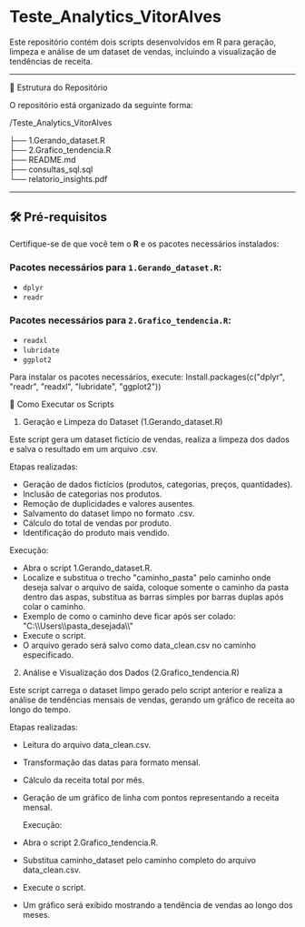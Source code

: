 # Teste_Analytics_VitorAlves

Este repositório contém dois scripts desenvolvidos em R para geração, limpeza e análise de um dataset de vendas, incluindo a visualização de tendências de receita.

---

📂 Estrutura do Repositório

O repositório está organizado da seguinte forma:

/Teste_Analytics_VitorAlves

├── 1.Gerando_dataset.R       
├── 2.Grafico_tendencia.R     
├── README.md                
├── consultas_sql.sql         
└── relatorio_insights.pdf 




---

## 🛠️ Pré-requisitos

Certifique-se de que você tem o **R** e os pacotes necessários instalados:

### Pacotes necessários para `1.Gerando_dataset.R`:
- `dplyr`
- `readr`

### Pacotes necessários para `2.Grafico_tendencia.R`:
- `readxl`
- `lubridate`
- `ggplot2`

Para instalar os pacotes necessários, execute: Install.packages(c("dplyr", "readr", "readxl", "lubridate", "ggplot2"))

🚀 Como Executar os Scripts
1. Geração e Limpeza do Dataset (1.Gerando_dataset.R)

Este script gera um dataset fictício de vendas, realiza a limpeza dos dados e salva o resultado em um arquivo .csv.

Etapas realizadas:
- Geração de dados fictícios (produtos, categorias, preços, quantidades).
- Inclusão de categorias nos produtos.
- Remoção de duplicidades e valores ausentes.
- Salvamento do dataset limpo no formato .csv.
- Cálculo do total de vendas por produto.
- Identificação do produto mais vendido.
  
Execução:

- Abra o script 1.Gerando_dataset.R.
- Localize e substitua o trecho "caminho_pasta" pelo caminho onde deseja salvar o arquivo de saída, coloque somente o caminho da pasta dentro das aspas, substitua as barras simples por barras duplas após colar o caminho.
- Exemplo de como o caminho deve ficar após ser colado: "C:\\\\Users\\\\pasta_desejada\\\\"
- Execute o script.
- O arquivo gerado será salvo como data_clean.csv no caminho especificado.


2. Análise e Visualização dos Dados (2.Grafico_tendencia.R)

Este script carrega o dataset limpo gerado pelo script anterior e realiza a análise de tendências mensais de vendas, gerando um gráfico de receita ao longo do tempo.

Etapas realizadas:
- Leitura do arquivo data_clean.csv.
- Transformação das datas para formato mensal.
- Cálculo da receita total por mês.
- Geração de um gráfico de linha com pontos representando a receita mensal.
  
  Execução:
  
- Abra o script 2.Grafico_tendencia.R.
- Substitua caminho_dataset pelo caminho completo do arquivo data_clean.csv.
- Execute o script.
- Um gráfico será exibido mostrando a tendência de vendas ao longo dos meses.


